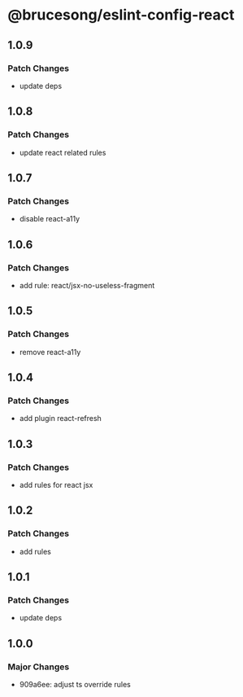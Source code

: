 # @brucesong/eslint-config-react

## 1.0.9

### Patch Changes

- update deps

## 1.0.8

### Patch Changes

- update react related rules

## 1.0.7

### Patch Changes

- disable react-a11y

## 1.0.6

### Patch Changes

- add rule: react/jsx-no-useless-fragment

## 1.0.5

### Patch Changes

- remove react-a11y

## 1.0.4

### Patch Changes

- add plugin react-refresh

## 1.0.3

### Patch Changes

- add rules for react jsx

## 1.0.2

### Patch Changes

- add rules

## 1.0.1

### Patch Changes

- update deps

## 1.0.0

### Major Changes

- 909a6ee: adjust ts override rules
